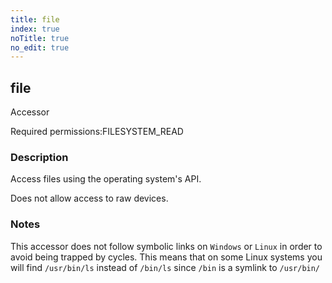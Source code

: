 ```yaml
---
title: file
index: true
noTitle: true
no_edit: true
---
```




<div class="vql_item"></div>


## file
<span class='vql_type label label-warning pull-right page-header'>Accessor</span>


<span class="permission_list vql_type">Required permissions:</span><span class="permission_list linkcolour label label-important">FILESYSTEM_READ</span>

### Description

Access files using the operating system's API.

Does not allow access to raw devices.

### Notes

This accessor does not follow symbolic links on `Windows` or
`Linux` in order to avoid being trapped by cycles. This means that
on some Linux systems you will find `/usr/bin/ls` instead of
`/bin/ls` since `/bin` is a symlink to `/usr/bin/`


